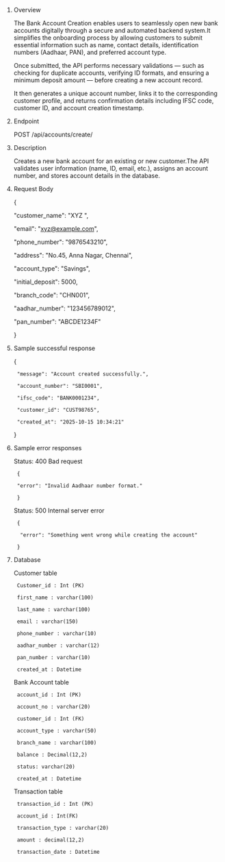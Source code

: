 1. Overview
   
   The Bank Account Creation enables users to seamlessly open new bank accounts digitally through a secure and automated backend system.It simplifies the onboarding process by allowing customers to submit essential information such as name, contact details, identification numbers (Aadhaar, PAN), and preferred account type.

   Once submitted, the API performs necessary validations — such as checking for duplicate accounts, verifying ID formats, and ensuring a minimum deposit amount — before creating a new account record.

   It then generates a unique account number, links it to the corresponding customer profile, and returns confirmation details including IFSC code, customer ID, and account creation timestamp.

2. Endpoint
   
    POST /api/accounts/create/
   
3. Description
   
	Creates a new bank account for an existing or new customer.The API validates user information (name, ID, email, etc.), assigns an account number, and stores account details in the database.

4. Request Body

     {
      
      "customer_name": "XYZ ",
      
      "email": "xyz@example.com",
      
      "phone_number": "9876543210",
      
      "address": "No.45, Anna Nagar, Chennai",
      
      "account_type": "Savings",
      
      "initial_deposit": 5000,
      
      "branch_code": "CHN001",
      
      "aadhar_number": "123456789012",
      
      "pan_number": "ABCDE1234F"
      
    }

5. Sample successful response

      {
      
        "message": "Account created successfully.",
        
        "account_number": "SBI0001",
        
        "ifsc_code": "BANK0001234",
        
        "customer_id": "CUST98765",
        
        "created_at": "2025-10-15 10:34:21"
        
      }


6. Sample error responses

    Status: 400 Bad request 

        {
        
        "error": "Invalid Aadhaar number format."
        
        }

    Status: 500 Internal server error

        {
        
         "error": "Something went wrong while creating the account"
         
        }

9. Database
    
    Customer table
	
        Customer_id	: Int (PK)
        
        first_name : varchar(100)
        
        last_name : varchar(100)
        
        email : varchar(150)
        
        phone_number : varchar(10)
        
        aadhar_number : varchar(12)
        
        pan_number : varchar(10)
        
        created_at : Datetime


    Bank Account table

        account_id : Int (PK)
        
        account_no : varchar(20)
        
        customer_id : Int (FK)
        
        account_type : varchar(50)
        
        branch_name : varchar(100)
        
        balance : Decimal(12,2)
        
        status: varchar(20)
        
        created_at : Datetime

    Transaction table

        transaction_id : Int (PK)
        
        account_id : Int(FK)
        
        transaction_type : varchar(20)
        
        amount : decimal(12,2)
        
        transaction_date : Datetime
        





			
			





